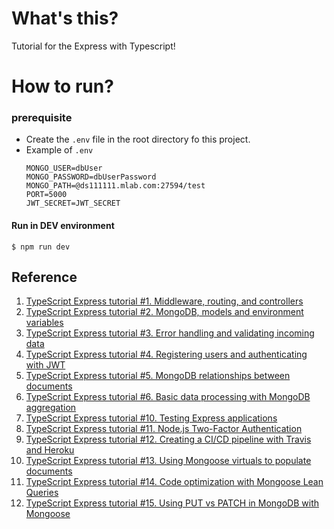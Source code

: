 # What's this?
Tutorial for the Express with Typescript!

# How to run?
### prerequisite
- Create the `.env` file in the root directory fo this project.
- Example of `.env`
    ```
    MONGO_USER=dbUser
    MONGO_PASSWORD=dbUserPassword
    MONGO_PATH=@ds111111.mlab.com:27594/test
    PORT=5000
    JWT_SECRET=JWT_SECRET
    ```

#### Run in DEV environment
```
$ npm run dev
```


## Reference
1. [TypeScript Express tutorial #1. Middleware, routing, and controllers](https://wanago.io/2018/12/03/typescript-express-tutorial-routing-controllers-middleware)
1. [TypeScript Express tutorial #2. MongoDB, models and environment variables](https://wanago.io/2018/12/10/express-mongodb-typescript-env-var)
1. [TypeScript Express tutorial #3. Error handling and validating incoming data](https://wanago.io/2018/12/17/typescript-express-error-handling-validation)
1. [TypeScript Express tutorial #4. Registering users and authenticating with JWT](https://wanago.io/2018/12/24/typescript-express-registering-authenticating-jwt)
1. [TypeScript Express tutorial #5. MongoDB relationships between documents](https://wanago.io/2018/12/31/mongodb-relationships-documents-typescript-express-tutorial-5)
1. [TypeScript Express tutorial #6. Basic data processing with MongoDB aggregation](https://wanago.io/2019/01/07/mongodb-aggregation-basic-data-processing-typescript-express-tutorial-6)
1. [TypeScript Express tutorial #10. Testing Express applications](https://wanago.io/2019/02/04/typescript-express-testing)
1. [TypeScript Express tutorial #11. Node.js Two-Factor Authentication](https://wanago.io/2019/07/22/nodejs-two-factor-authentication)
1. [TypeScript Express tutorial #12. Creating a CI/CD pipeline with Travis and Heroku](https://wanago.io/2019/10/14/typescript-express-ci-cd-pipeline-travis-heroku)
1. [TypeScript Express tutorial #13. Using Mongoose virtuals to populate documents](https://wanago.io/2020/02/10/typescript-express-tutorial-13-using-mongoose-virtuals-to-populate-documents)
1. [TypeScript Express tutorial #14. Code optimization with Mongoose Lean Queries](https://wanago.io/2020/04/20/typescript-express-tutorial-code-optimization-mongoose-lean)
1. [TypeScript Express tutorial #15. Using PUT vs PATCH in MongoDB with Mongoose](https://wanago.io/2020/04/27/typescript-express-put-vs-patch-mongodb-mongoose)
